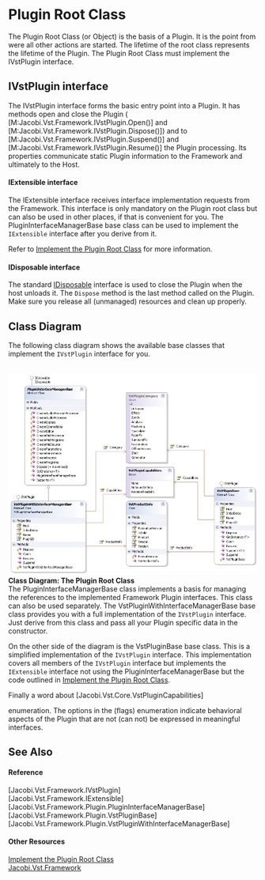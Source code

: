 # Plugin Root Class

The Plugin Root Class (or Object) is the basis of a Plugin. It is the point from were all other actions are started. The lifetime of the root class represents the lifetime of the Plugin. The Plugin Root Class must implement the IVstPlugin interface.



## IVstPlugin interface

The IVstPlugin interface forms the basic entry point into a Plugin. It has methods open and close the Plugin ( [M:Jacobi.Vst.Framework.IVstPlugin.Open()] and [M:Jacobi.Vst.Framework.IVstPlugin.Dispose()]) and to [M:Jacobi.Vst.Framework.IVstPlugin.Suspend()] and [M:Jacobi.Vst.Framework.IVstPlugin.Resume()] the Plugin processing. Its properties communicate static Plugin information to the Framework and ultimately to the Host.



#### IExtensible interface

The IExtensible interface receives interface implementation requests from the Framework. This interface is only mandatory on the Plugin root class but can also be used in other places, if that is convenient for you. The PluginInterfaceManagerBase base class can be used to implement the `IExtensible` interface after you derive from it.


Refer to <a href="2d6d5838-0551-4404-b5c8-698de8d41aa7">Implement the Plugin Root Class</a> for more information.



#### IDisposable interface

The standard <a href="https://docs.microsoft.com/dotnet/api/system.idisposable" target="_blank">IDisposable</a> interface is used to close the Plugin when the host unloads it. The `Dispose` method is the last method called on the Plugin. Make sure you release all (unmanaged) resources and clean up properly.



## Class Diagram

The following class diagram shows the available base classes that implement the `IVstPlugin` interface for you.

<br /><img src="media/Jacobi.Vst.Framework.PluginRoot.png" /><br />
**Class Diagram: The Plugin Root Class**
<br />
The PluginInterfaceManagerBase class implements a basis for managing the references to the implemented Framework Plugin interfaces. This class can also be used separately. The VstPluginWithInterfaceManagerBase base class provides you with a full implementation of the `IVstPlugin` interface. Just derive from this class and pass all your Plugin specific data in the constructor.


On the other side of the diagram is the VstPluginBase base class. This is a simplified implementation of the `IVstPlugin` interface. This implementation covers all members of the `IVstPlugin` interface but implements the `IExtensible` interface not using the PluginInterfaceManagerBase but the code outlined in <a href="2d6d5838-0551-4404-b5c8-698de8d41aa7">Implement the Plugin Root Class</a>.


Finally a word about [Jacobi.Vst.Core.VstPluginCapabilities]

 enumeration. The options in the (flags) enumeration indicate behavioral aspects of the Plugin that are not (can not) be expressed in meaningful interfaces.

## See Also


#### Reference
[Jacobi.Vst.Framework.IVstPlugin]<br />[Jacobi.Vst.Framework.IExtensible]<br />[Jacobi.Vst.Framework.Plugin.PluginInterfaceManagerBase]<br />[Jacobi.Vst.Framework.Plugin.VstPluginBase]<br />[Jacobi.Vst.Framework.Plugin.VstPluginWithInterfaceManagerBase]<br />

#### Other Resources
<a href="2d6d5838-0551-4404-b5c8-698de8d41aa7">Implement the Plugin Root Class</a><br /><a href="bf34ecc4-5cd1-4770-86fe-2cda55f05823">Jacobi.Vst.Framework</a><br />